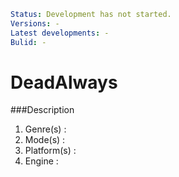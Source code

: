 ```yml
Status: Development has not started.
Versions: -
Latest developments: -
Bulid: -
```

# DeadAlways 

###Description

1. Genre(s) : 
2. Mode(s) : 
3. Platform(s) : 
4. Engine : 
